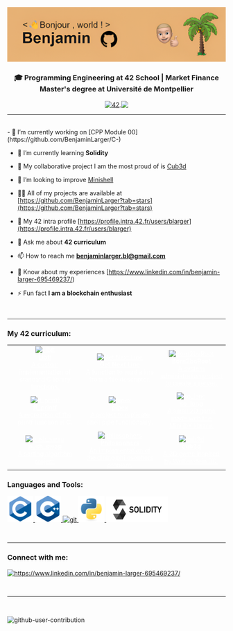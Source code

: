 <div align="center">
  <img src="https://github.com/BenjaminLarger/BenjaminLarger/blob/main/pixelcut-export.png" alt="MasterHead">
</div>

<h3 align="center">🎓 Programming Engineering at 42 School | Market Finance Master's degree at Université de Montpellier</h3>
<div align="center">
  </a>
      <a href="https://42.fr/en/homepage//" target="_blank" rel="noreferrer">
      <img src="https://media.licdn.com/dms/image/D4D12AQH87JCWFrJa0w/article-cover_image-shrink_600_2000/0/1663149034083?e=2147483647&v=beta&t=WTDV1QJflRlzNIOafKgUuYaQANdUDvRobPYfe2Wd4bI"
        alt="42" align="center" width="200"/>
    </a>
    </a>
      <a href="https://formations-en.umontpellier.fr/fr/formations/master-XB/master-monnaie-banque-finance-assurance-IVS5EBZE/analyse-des-risques-de-marches-mention-mbfa-IVS5EW52.html" target="_blank" rel="noreferrer">
      <img src="https://www.montpellier-management.fr/wp-content/uploads/2023/02/logo_um_2022_rouge_RVB-1.png""
        align="center" width="200"/>
    </a>
</div>

<hr />
<br />

<div align="left">
  - 🔭 I’m currently working on [CPP Module 00](https://github.com/BenjaminLarger/C-)
  
  - 🌱 I’m currently learning **Solidity**
  
  - 👯 My collaborative project I am the most proud of is [Cub3d](https://github.com/BenjaminLarger/Cub3D)
  
  - 🤝 I’m looking to improve [Minishell](https://github.com/BenjaminLarger/minishell)
  
  - 👨‍💻 All of my projects are available at [https://github.com/BenjaminLarger?tab=stars](https://github.com/BenjaminLarger?tab=stars)

  - 📝 My 42 intra profile [https://profile.intra.42.fr/users/blarger](https://profile.intra.42.fr/users/blarger)
  
  - 💬 Ask me about **42 curriculum**
  
  - 📫 How to reach me **benjaminlarger.bl@gmail.com**
  
  - 📄 Know about my experiences [https://www.linkedin.com/in/benjamin-larger-695469237/)
  
  - ⚡ Fun fact **I am a blockchain enthusiast**
</div>

<br />
<hr />

<div align="left">
  <h3 align="left">My 42 curriculum:</h3>
  <div align="center">
    <table>
      <tr>
        <td align="center">
          <a href="https://github.com/BenjaminLarger/libft" style="color: white;">
            <img src="https://github.com/ayogun/42-project-badges/blob/main/badges/libfte.png" alt="Libft" width="100">
            <br>
            <strong>Libft</strong>
            <br>
            <span>A custom implementation of standard C library functions.</span>
          </a>
        </td>
        <td align="center">
          <a href="https://github.com/BenjaminLarger/get_next_line" style="color: white;">
            <img src="https://github.com/ayogun/42-project-badges/blob/main/badges/get_next_linee.png" alt="Get Next Line" width="100">
            <br>
            <strong>Get Next Line</strong>
            <br>
            <span>A function to read a line from a file descriptor.</span>
          </a>
        </td>
        <td align="center">
          <a href="https://github.com/BenjaminLarger/born2beroot" style="color: white;">
            <img src="https://github.com/ayogun/42-project-badges/blob/main/badges/born2beroote.png" alt="Born2beRoot" width="100">
            <br>
            <strong>Born2beRoot</strong>
            <br>
            <span>A system administration project to create a server.</span>
          </a>
        </td>
      </tr>
      <tr>
        <td align="center">
          <a href="https://github.com/BenjaminLarger/ft_printf" style="color: white;">
            <img src="https://github.com/ayogun/42-project-badges/blob/main/badges/ft_printfe.png" alt="ft_printf" width="100">
            <br>
            <strong>ft_printf</strong>
            <br>
            <span>A recreation of the printf function in C.</span>
          </a>
        </td>
        <td align="center">
          <a href="https://github.com/BenjaminLarger/pipex" style="color: white;">
            <img src="https://github.com/ayogun/42-project-badges/blob/main/badges/pipexm.png" alt="pipex" width="100">
            <br>
            <strong>pipex</strong>
            <br>
            <span>A project to replicate shell pipe functionality.</span>
          </a>
        </td>
        <td align="center">
          <a href="https://github.com/BenjaminLarger/so_long" style="color: white;">
            <img src="https://github.com/ayogun/42-project-badges/blob/main/badges/so_longm.png" alt="so_long" width="100">
            <br>
            <strong>so_long</strong>
            <br>
            <span>A small 2D game made with the MinilibX library.</span>
          </a>
        </td>
      </tr>
      <tr>
        <td align="center">
          <a href="https://github.com/BenjaminLarger/push_swap" style="color: white;">
            <img src="https://github.com/ayogun/42-project-badges/blob/main/badges/push_swape.png" alt="push_swap" width="100">
            <br>
            <strong>push_swap</strong>
            <br>
            <span>A sorting algorithm project.</span>
          </a>
        </td>
        <td align="center">
          <a href="https://github.com/BenjaminLarger/philosophers" style="color: white;">
            <img src="https://github.com/ayogun/42-project-badges/blob/main/badges/philosopherse.png" alt="philosophers" width="100">
            <br>
            <strong>Philosophers</strong>
            <br>
            <span>An implementation of the dining philosophers problem.</span>
          </a>
        </td>
        <td align="center">
          <a href="https://github.com/BenjaminLarger/cub3d" style="color: white;">
            <img src="https://github.com/ayogun/42-project-badges/blob/main/badges/cub3dm.png" alt="cub3d" width="100">
            <br>
            <strong>cub3d</strong>
            <br>
            <span>A 3D game inspired by Wolfenstein 3D.</span>
          </a>
        </td>
      </tr>
    </table>
  </div>
</div>



<div align="left">
  <h3 align="left">Languages and Tools:</h3>
  <p align="left">
    <a href="https://www.cprogramming.com/" target="_blank" rel="noreferrer">
      <img src="https://raw.githubusercontent.com/devicons/devicon/master/icons/c/c-original.svg" alt="c" width="60" height="60"/>
    </a>
    <a href="https://www.w3schools.com/cpp/" target="_blank" rel="noreferrer">
      <img src="https://raw.githubusercontent.com/devicons/devicon/master/icons/cplusplus/cplusplus-original.svg" alt="cplusplus" width="60" height="60"/>
    </a>
    <a href="https://git-scm.com/" target="_blank" rel="noreferrer">
      <img src="https://www.vectorlogo.zone/logos/git-scm/git-scm-icon.svg" alt="git" width="60" height="60"/>
    </a>
    <a href="https://www.python.org" target="_blank" rel="noreferrer">
      <img src="https://raw.githubusercontent.com/devicons/devicon/master/icons/python/python-original.svg" alt="python" width="60" height="60"/>
    </a>
      <a href="https://soliditylang.org/" target="_blank" rel="noreferrer">
      <img src="https://github.com/BenjaminLarger/BenjaminLarger/blob/main/sol.jpg"
        alt="solidity" width="142 height="60"/>
    </a>
  </p>
</div>

<br />
<hr />

<div align="left">
  <h3 align="left">Connect with me:</h3>
  <p align="left">
    <a href="https://www.linkedin.com/in/benjamin-larger-695469237/" target="blank">
      <img align="center" src="https://raw.githubusercontent.com/rahuldkjain/github-profile-readme-generator/master/src/images/icons/Social/linked-in-alt.svg" alt="https://www.linkedin.com/in/benjamin-larger-695469237/" height="60" width="80" />
    </a>
  </p>
</div>

<br />
<hr />

</tr> </table>

<br>

![github-user-contribution](https://user-images.githubusercontent.com/58959408/157782696-8bc9ca49-ca61-4ab5-8b83-49c4e76c1a8f.svg)


